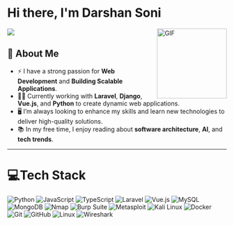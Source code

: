 # Hi there, I'm Darshan Soni
<img align="right" alt="GIF" height="160px" src="https://wallpapers-clan.com/wp-content/uploads/2024/08/mha-serious-izuku-midoriya-gif-desktop-wallpaper-preview.gif" />

<p align="left">
  <a href="https://github.com/DenverCoder1/readme-typing-svg">
    <img src="https://readme-typing-svg.herokuapp.com/?lines=Welcome+to+my+profile;Developer+and+Penetration+Tester;Passionate+about+Tech+and+Security;Always+learning+new+skills!&font=Fira%20Code&center=true&width=460&height=50&color=00FFFF&vCenter=true&size=22">
  </a>
</p>


## 💫 About Me
- ⚡ I have a strong passion for **Web Development** and **Building Scalable Applications**.
- 👨‍💻 Currently working with **Laravel**, **Django**, **Vue.js**, and **Python** to create dynamic web applications.
- 🖥️ I’m always looking to enhance my skills and learn new technologies to deliver high-quality solutions.
- 📚 In my free time, I enjoy reading about **software architecture**, **AI**, and **tech trends**.

---
</p>


# 💻Tech Stack
![Python](https://img.shields.io/badge/python-%2314354C.svg?style=plastic&logo=python&logoColor=white) 
![JavaScript](https://img.shields.io/badge/javascript-%23323330.svg?style=plastic&logo=javascript&logoColor=%23F7DF1E) 
![TypeScript](https://img.shields.io/badge/typescript-%23007ACC.svg?style=plastic&logo=typescript&logoColor=white) 
![Laravel](https://img.shields.io/badge/laravel-%23FF2D20.svg?style=plastic&logo=laravel&logoColor=white) 
![Vue.js](https://img.shields.io/badge/vue.js-%234FC08D.svg?style=plastic&logo=vue.js&logoColor=white) 
![MySQL](https://img.shields.io/badge/mysql-%2300f.svg?style=plastic&logo=mysql&logoColor=white) 
![MongoDB](https://img.shields.io/badge/MongoDB-%234ea94b.svg?style=plastic&logo=mongodb&logoColor=white) 
![Nmap](https://img.shields.io/badge/Nmap-0078D7?style=plastic&logo=nmap&logoColor=white) 
![Burp Suite](https://img.shields.io/badge/Burp_Suite-FF5E00?style=plastic&logo=burpsuite&logoColor=white) 
![Metasploit](https://img.shields.io/badge/Metasploit-%23F15A24.svg?style=plastic&logo=metasploit&logoColor=white) 
![Kali Linux](https://img.shields.io/badge/Kali_Linux-%23557C94.svg?style=plastic&logo=kalilinux&logoColor=white) 
![Docker](https://img.shields.io/badge/docker-%230db7ed.svg?style=plastic&logo=docker&logoColor=white) 
![Git](https://img.shields.io/badge/git-%23F05033.svg?style=plastic&logo=git&logoColor=white) 
![GitHub](https://img.shields.io/badge/GitHub-%23121011.svg?style=plastic&logo=github&logoColor=white) 
![Linux](https://img.shields.io/badge/Linux-FCC624.svg?style=plastic&logo=linux&logoColor=black)
![Wireshark](https://img.shields.io/badge/Wireshark-%23167E9B.svg?style=plastic&logo=wireshark&logoColor=white)

